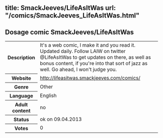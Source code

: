 title: SmackJeeves/LifeAsItWas
url: "/comics/SmackJeeves_LifeAsItWas.html"
---
Dosage comic SmackJeeves/LifeAsItWas
-----------------------------------------

<table class="comicinfo">
<tr>
<th>Description</th><td>It's a web comic, I make it and you read it. Updated daily. Follow LAIW on twitter @LifeAsItWas to get updates on there, as well as bonus content, if you're into that sort of jazz as well. Go ahead, I won't judge you.</td>
</tr>
<tr>
<th>Website</th><td><a href="http://lifeasitwas.smackjeeves.com/comics/">http://lifeasitwas.smackjeeves.com/comics/</a></td>
</tr>
<tr>
<th>Genre</th><td>Other</td>
</tr>
<tr>
<th>Language</th><td>English</td>
</tr>
<tr>
<th>Adult content</th><td>no</td>
</tr>
<tr>
<th>Status</th><td>ok on 09.04.2013</td>
</tr>
<tr>
<th>Votes</th><td>0</div></td>
</tr>
</table>
